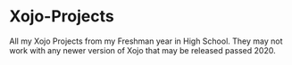 # Xojo-Projects
All my Xojo Projects from my Freshman year in High School.
They may not work with any newer version of Xojo that may be released passed 2020.
